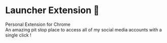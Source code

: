 # Launcher Extension 🚀

 Personal Extension for Chrome   
 An amazing pit stop place to access all of my social media accounts with a single click !
